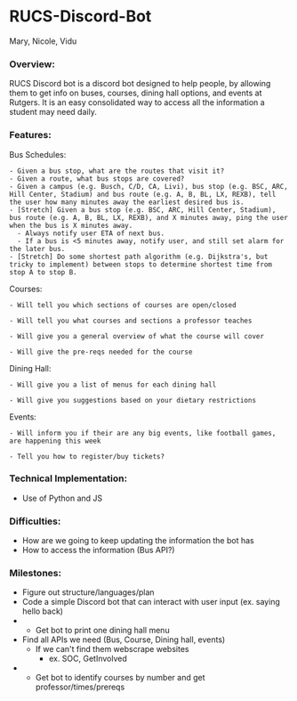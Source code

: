 # RUCS-Discord-Bot
Mary, Nicole, Vidu

### Overview: 

RUCS Discord bot is a discord bot designed to help people, by allowing them to get info on buses, courses, dining hall options, and events at Rutgers.
It is an easy consolidated way to access all the information a student may need daily. 


### Features: 

  Bus Schedules: 
  
    - Given a bus stop, what are the routes that visit it?
    - Given a route, what bus stops are covered?
    - Given a campus (e.g. Busch, C/D, CA, Livi), bus stop (e.g. BSC, ARC, Hill Center, Stadium) and bus route (e.g. A, B, BL, LX, REXB), tell the user how many minutes away the earliest desired bus is. 
    - [Stretch] Given a bus stop (e.g. BSC, ARC, Hill Center, Stadium), bus route (e.g. A, B, BL, LX, REXB), and X minutes away, ping the user when the bus is X minutes away.
      - Always notify user ETA of next bus. 
      - If a bus is <5 minutes away, notify user, and still set alarm for the later bus.
    - [Stretch] Do some shortest path algorithm (e.g. Dijkstra's, but tricky to implement) between stops to determine shortest time from stop A to stop B.

  Courses: 
  
    - Will tell you which sections of courses are open/closed
    
    - Will tell you what courses and sections a professor teaches
    
    - Will give you a general overview of what the course will cover 
    
    - Will give the pre-reqs needed for the course
    
    
  Dining Hall:
  
    - Will give you a list of menus for each dining hall 
    
    - Will give you suggestions based on your dietary restrictions 
    

  Events:
  
    - Will inform you if their are any big events, like football games, are happening this week 
    
    - Tell you how to register/buy tickets?


### Technical Implementation:

  - Use of Python and JS

### Difficulties:

  - How are we going to keep updating the information the bot has 
  - How to access the information (Bus API?)

  

### Milestones:
  - Figure out structure/languages/plan
  - Code a simple Discord bot that can interact with user input (ex. saying hello back)
  - * Get bot to print one dining hall menu
  - Find all APIs we need (Bus, Course, Dining hall, events)
    - If we can't find them webscrape websites
      - ex. SOC, GetInvolved
  - * Get bot to identify courses by number and get professor/times/prereqs
